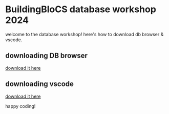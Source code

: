 # BuildingBloCS database workshop 2024
welcome to the database workshop! 
here's how to download db browser & vscode.

## downloading DB browser
[download it here](https://sqlitebrowser.org/dl/)

## downloading vscode
[download it here](https://code.visualstudio.com/download)

happy coding!